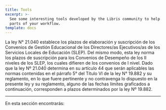 ```yaml
---
title: Tools
excerpt: >-
  See some interesting tools developed by the Libris community to help automate
  parts of your workflow.
template: docs
---
```

La ley N° 21.040 establece los plazos de elaboración y suscripción de los Convenios de Gestión Educacional de los Directores/as Ejecutivos/as de los Servicios Locales de Educación (SLEP).
Del mismo modo, esta ley norma los plazos de suscripción para los Convenios de Desempeño de los II niveles de los SLEP, los cuales difieren de los convenios de I nivel.
Dado que la ley Nº 21.040 determina en su artículo 44 que serán aplicables las normas contenidas en el párrafo 5° del Título VI de la ley N° 19.882 y su reglamento, en lo que fuere pertinente y no contravenga lo dispuesto en la presente ley y su reglamento, alguno de las fechas límites graficados a continuación, corresponden a plazos determinados por la ley Nº 19.882.

***

En esta sección encontrarás: